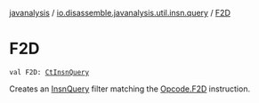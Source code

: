 [javanalysis](../index.md) / [io.disassemble.javanalysis.util.insn.query](index.md) / [F2D](./-f2-d.md)

# F2D

`val F2D: `[`CtInsnQuery`](-ct-insn-query/index.md)

Creates an [InsnQuery](-insn-query/index.md) filter matching the [Opcode.F2D](#) instruction.

